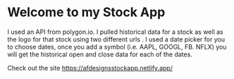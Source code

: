 # Welcome to my Stock App

I used an API from polygon.io. I pulled historical data for a stock as well as the logo for that stock using two different urls . I used a date picker for you to choose dates, once you add a symbol (i.e. AAPL, GOOGL, FB. NFLX) you will get the historical open and close data for each of the dates. 

Check out the site https://afdesignsstockapp.netlify.app/
